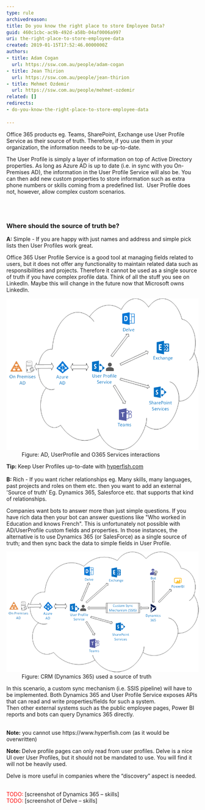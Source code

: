 ```yaml
---
type: rule
archivedreason: 
title: Do you know the right place to store Employee Data?
guid: 460c1cbc-ac9b-492d-a58b-04af0006a997
uri: the-right-place-to-store-employee-data
created: 2019-01-15T17:52:46.0000000Z
authors:
- title: Adam Cogan
  url: https://ssw.com.au/people/adam-cogan
- title: Jean Thirion
  url: https://ssw.com.au/people/jean-thirion
- title: Mehmet Ozdemir
  url: https://ssw.com.au/people/mehmet-ozdemir
related: []
redirects:
- do-you-know-the-right-place-to-store-employee-data

---
```



<p class="ssw15-rteElement-P">Office 365 products eg. Teams, SharePoint, Exchange use User Profile Service as their source of truth. Therefore, if you use them in your organization, the information needs to be up-to-date.</p><p class="ssw15-rteElement-P">The User Profile is simply a layer of information on top of Active Directory properties. As long as Azure AD is up to date (i.e. in sync with you On-Premises AD), the information in the User Profile Service will also be. You can then add new custom properties to store information such as extra phone numbers or skills coming from a predefined list.  User Profile does not, however, allow complex custom scenarios.<br></p>
<br><excerpt class='endintro'></excerpt><br>
<h3 class="ssw15-rteElement-H3">Where should the source of truth be?</h3><p class="ssw15-rteElement-P">
   <b>A: </b>Simple - If you are happy with just names and address and simple pick lists then User Profiles work great.</p><p>Office 365 User Profile Service is a good tool at managing fields related to users, but it does not offer any functionality to maintain related data such as responsibilities and projects. Therefore it cannot be used as a single source of truth if you have complex profile data. Think of all the stuff you see on LinkedIn. Maybe this will change in the future now that Microsoft owns LinkedIn.<br></p><dl class="image"><dt> 
      <img src="onpremisesad1.png" alt="onpremisesad1.png" /> 
   </dt><dd>Figure: AD, UserProfile and O365 Services interactions </dd></dl><p>
   <b>Tip: </b>Keep User Profiles up-to-date with 
   <a href="https://www.hyperfish.com/">hyperfish.com </a>
   <br>
   <br>
   <b>B: </b>Rich - If you want richer relationships eg. Many skills, many languages, past projects and roles on them etc. then you want to add an external 'Source of truth' Eg. Dynamics 365, Salesforce etc. that supports that kind of relationships.<br></p><p class="ssw15-rteElement-P">Companies want bots to answer more than just simple questions. If you have rich data then your bot can answer questions like "Who worked in Education and knows French". This is unfortunately not possible with AD/UserProfile custom fields and properties. In those instances, the alternative is to use Dynamics 365 (or SalesForce) as a single source of truth; and then sync back the data to simple fields in User Profile.​​<br></p><dl class="image"><dt><img src="onpremisesad2.png" alt="onpremisesad2.png" /></dt><dd>Figure: CRM (Dynamics 365) used a source of truth</dd></dl>
​In this scenario, a custom sync mechanism (i.e. SSIS pipeline) will have to be implemented. Both Dynamics 365 and User Profile Service exposes APIs that can read and write properties/fields for such a system.<div>Then other external systems such as the public employee pages, Power BI reports and bots can query Dynamics 365 directly.<br><br><p class="ssw15-rteElement-P">
   <b>Note:</b> you cannot use https://www.hyperfish.com (as it would be overwritten) 
   <br></p><p>
   <b>Note: </b>Delve profile pages can only read from user profiles. Delve is a nice UI over User Profiles, but it should not be mandated to use. You will find it will not be heavily used.</p><p class="ssw15-rteElement-P">Delve is more useful in companies where the “discovery” aspect is needed.</p><p>
   <br>
   <span style="color:#ff0000;">TODO: </span>[screenshot of Dynamics 365 – skills]<br><span style="color:#ff0000;">TODO:</span> [screenshot of Delve – skills]​<br></p></div>


